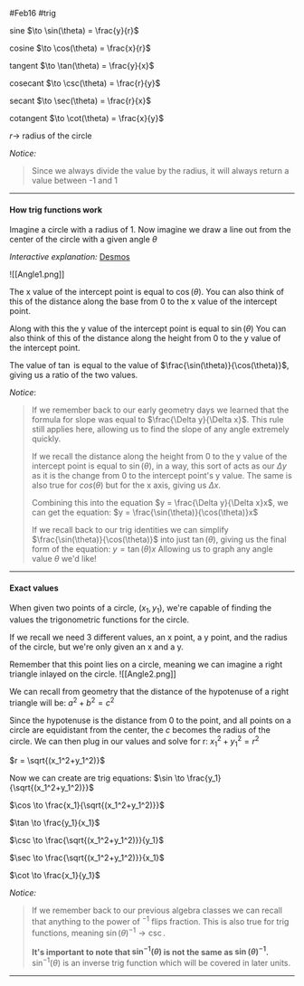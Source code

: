 #Feb16 #trig

sine $\to \sin(\theta) = \frac{y}{r}$

cosine $\to \cos(\theta) = \frac{x}{r}$

tangent $\to \tan(\theta) = \frac{y}{x}$

cosecant $\to \csc(\theta) = \frac{r}{y}$

secant $\to \sec(\theta) = \frac{r}{x}$

cotangent $\to \cot(\theta) = \frac{x}{y}$

$r \to$ radius of the circle

*Notice:*
> Since we always divide the value by the radius, it will always return a value between -1 and 1

---
#### How trig functions work

Imagine a circle with a radius of 1.
Now imagine we draw a line out from the center of the circle with a given angle $\theta$

*Interactive explanation:* [Desmos](https://www.desmos.com/calculator/bjdedrddpl)

![[Angle1.png]]

The x value of the intercept point is equal to $\cos(\theta)$.
You can also think of this of the distance along the base from 0 to the x value of the intercept point.

Along with this the y value of the intercept point is equal to $\sin(\theta)$
You can also think of this of the distance along the height from 0 to the y value of the intercept point.

The value of $\tan$ is equal to the value of $\frac{\sin(\theta)}{\cos(\theta)}$, giving us a ratio of the two values.

*Notice*:
> If we remember back to our early geometry days we learned that the formula for slope was equal to $\frac{\Delta y}{\Delta x}$.
> This rule still applies here, allowing us to find the slope of any angle extremely quickly.
>
>If we recall the distance along the height from 0 to the y value of the intercept point is equal to $\sin(\theta)$, in a way, this sort of acts as our $\Delta y$ as it is the change from 0 to the intercept point's y value.
>The same is also true for $cos(\theta)$ but for the x axis, giving us $\Delta x$.
>
>Combining this into the equation $y = \frac{\Delta y}{\Delta x}x$, we can get the equation:
> $y = \frac{\sin(\theta)}{\cos(\theta)}x$
> 
> If we recall back to our trig identities we can simplify $\frac{\sin(\theta)}{\cos(\theta)}$ into just $\tan(\theta)$, giving us the final form of the equation:
> $y=\tan(\theta)x$
> Allowing us to graph any angle value $\theta$ we'd like!

---

#### Exact values

When given two points of a circle, $(x_1,y_1)$, we're capable of finding the values the trigonometric functions for the circle.

If we recall we need 3 different values, an x point, a y point, and the radius of the circle, but we're only given an x and a y.

Remember that this point lies on a circle, meaning we can imagine a right triangle inlayed on the circle.
![[Angle2.png]]

We can recall from geometry that the distance of the hypotenuse of a right triangle will be: $a^2+b^2=c^2$

Since the hypotenuse is the distance from 0 to the point, and all points on a circle are equidistant from the center, the $c$ becomes the radius of the circle.
We can then plug in our values and solve for r:
$x_1^2+y_1^2=r^2$

$r = \sqrt{(x_1^2+y_1^2)}$


Now we can create are trig equations:
$\sin \to \frac{y_1}{\sqrt{(x_1^2+y_1^2)}}$

$\cos \to \frac{x_1}{\sqrt{(x_1^2+y_1^2)}}$

$\tan \to \frac{y_1}{x_1}$

$\csc \to \frac{\sqrt{(x_1^2+y_1^2)}}{y_1}$

$\sec \to \frac{\sqrt{(x_1^2+y_1^2)}}{x_1}$

$\cot \to \frac{x_1}{y_1}$


*Notice:*
> If we remember back to our previous algebra classes we can recall that anything to the power of $^{-1}$ flips fraction.
> This is also true for trig functions, meaning $\sin(\theta)^{-1} \to \csc$.
> 
> **It's important to note that $\sin^{-1}(\theta)$ is not the same as $\sin(\theta)^{-1}$.**
> $\sin^{-1}(\theta)$ is an inverse trig function which will be covered in later units.


---